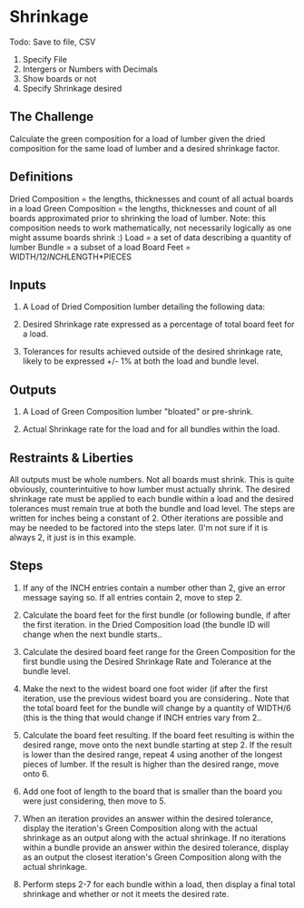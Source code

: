 Shrinkage
=========

Todo:
Save to file, CSV

1. Specify File
1. Intergers or Numbers with Decimals
1. Show boards or not
1. Specify Shrinkage desired


## The Challenge 

Calculate the green composition for a load of lumber given the
dried composition for the same load of lumber and a desired shrinkage factor.

## Definitions   

Dried Composition = the lengths, thicknesses and count of all
actual boards in a load   Green Composition = the lengths, thicknesses and count
of all boards approximated prior to shrinking the load of lumber. Note: this
composition needs to work mathematically, not necessarily logically as one might
assume boards shrink :)   Load = a set of data describing a quantity of lumber
Bundle = a subset of a load   Board Feet = WIDTH/12*INCH*LENGTH*PIECES


## Inputs   

  1. A Load of Dried Composition lumber detailing the following data:

  2. Desired Shrinkage rate expressed as a percentage of total board feet for a
  load.

  3. Tolerances for results achieved outside of the desired shrinkage rate,
  likely to be expressed +/- 1% at both the load and bundle level.

## Outputs   

  1. A Load of Green Composition lumber "bloated" or pre-shrink.

  2. Actual Shrinkage rate for the load and for all bundles within the load.

## Restraints & Liberties   

  All outputs must be whole numbers.   Not all boards
must shrink. This is quite obviously, counterintuitive to how lumber must
actually shrink.   The desired shrinkage rate must be applied to each bundle
within a load and the desired tolerances must remain true at both the bundle and
load level.   The steps are written for inches being a constant of 2. Other
iterations are possible and may be needed to be factored into the steps later.
(I'm not sure if it is always 2, it just is in this example.

## Steps   

  1. If any of the INCH entries contain a number other than 2, give an
  error message saying so. If all entries contain 2, move to step 2.

  2. Calculate the board feet for the first bundle (or following bundle, if
  after the first iteration. in the Dried Composition load (the bundle ID will
  change when the next bundle starts..

  3. Calculate the desired board feet range for the Green Composition for the
  first bundle using the Desired Shrinkage Rate and Tolerance at the bundle
  level.

  4. Make the next to the widest board one foot wider (if after the first
  iteration, use the previous widest board you are considering.. Note that the
  total board feet for the bundle will change by a quantity of WIDTH/6 (this is
  the thing that would change if INCH entries vary from 2..

  5. Calculate the board feet resulting. If the board feet resulting is within
  the desired range, move onto the next bundle starting at step 2. If the result
  is lower than the desired range, repeat 4 using another of the longest pieces
  of lumber. If the result is higher than the desired range, move onto 6.

  6. Add one foot of length to the board that is smaller than the board you were
  just considering, then move to 5.

  7. When an iteration provides an answer within the desired tolerance, display
  the iteration's Green Composition along with the actual shrinkage as an output
  along with the actual shrinkage. If no iterations within a bundle provide an
  answer within the desired tolerance, display as an output the closest
  iteration's Green Composition along with the actual shrinkage.

  8. Perform steps 2-7 for each bundle within a load, then display a final total
  shrinkage and whether or not it meets the desired rate.
